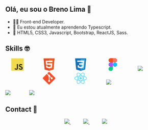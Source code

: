 ## Olá, eu sou o Breno Lima 👋

- 👨‍💻 Front-end Developer.
- 🌱 Eu estou atualmente aprendendo Typescript.
- 💙 HTML5, CSS3, Javascript, Bootstrap, ReactJS, Sass.
 
 
## Skills 🤓

<p align="center">
    <img height="40" src="https://raw.githubusercontent.com/devicons/devicon/master/icons/javascript/javascript-original.svg">
    &nbsp;&nbsp;&nbsp;&nbsp;&nbsp;&nbsp;&nbsp;&nbsp;&nbsp;&nbsp;&nbsp;&nbsp;&nbsp;
    <img height="40" src="https://raw.githubusercontent.com/devicons/devicon/master/icons/html5/html5-original.svg">
    &nbsp;&nbsp;&nbsp;&nbsp;&nbsp;&nbsp;&nbsp;&nbsp;&nbsp;&nbsp;&nbsp;&nbsp;&nbsp;
    <img height="40" src="https://raw.githubusercontent.com/devicons/devicon/master/icons/css3/css3-original.svg">
    &nbsp;&nbsp;&nbsp;&nbsp;&nbsp;&nbsp;&nbsp;&nbsp;&nbsp;&nbsp;&nbsp;&nbsp;&nbsp;
  <img height="40" src="https://raw.githubusercontent.com/devicons/devicon/master/icons/figma/figma-original.svg">
  &nbsp;&nbsp;&nbsp;&nbsp;&nbsp;&nbsp;&nbsp;&nbsp;&nbsp;&nbsp;&nbsp;&nbsp;&nbsp;
  <img height="50" src="https://mobirise.com/bootstrap-4-theme/assets/images/feature-bootstrap.png"/>
    &nbsp;&nbsp;&nbsp;&nbsp;&nbsp;&nbsp;&nbsp;&nbsp;&nbsp;&nbsp;&nbsp;&nbsp;&nbsp;
    <img height="40" src="https://raw.githubusercontent.com/devicons/devicon/master/icons/git/git-original.svg">
    &nbsp;&nbsp;&nbsp;&nbsp;&nbsp;&nbsp;&nbsp;&nbsp;&nbsp;&nbsp;&nbsp;&nbsp;&nbsp;
  <img height="40" src="https://raw.githubusercontent.com/devicons/devicon/master/icons/react/react-original.svg">
   &nbsp;&nbsp;&nbsp;&nbsp;&nbsp;&nbsp;&nbsp;&nbsp;&nbsp;&nbsp;&nbsp;&nbsp;&nbsp;
    <img height="40" src="https://github.githubassets.com/images/modules/logos_page/Octocat.png" />
    &nbsp;&nbsp;&nbsp;&nbsp;&nbsp;&nbsp;&nbsp;&nbsp;&nbsp;&nbsp;&nbsp;&nbsp;&nbsp;
  <p>
  <img height="40" src="https://sitelabs.es/wp-content/uploads/2015/08/seal-color-aef0354c.png" />
    &nbsp;&nbsp;&nbsp;&nbsp;&nbsp;&nbsp;&nbsp;&nbsp;&nbsp;&nbsp;&nbsp;&nbsp;&nbsp;
      <img height="40" src="https://static.sitestack.cn/projects/TypeScript-4.0-zh/5ee6aac714faa7739f559fbea12b3114.jpeg" />
    &nbsp;&nbsp;&nbsp;&nbsp;&nbsp;&nbsp;&nbsp;&nbsp;&nbsp;&nbsp;&nbsp;&nbsp;&nbsp;
    
  </p>

</p>

## Contact 📱

<p align="center">
    <a href="https://github.com/brenolima04">
        <img  src="https://img.shields.io/badge/github-%23100000.svg?&style=for-the-badge&logo=github&logoColor=white&link=mailto:https://github.com/rafael-vaz">
    </a>
    &nbsp;&nbsp;&nbsp;&nbsp;&nbsp;&nbsp;&nbsp;&nbsp;&nbsp;
    <a href="brenonlima04@gmail.com">
        <img src="https://img.shields.io/badge/Outlook-0078D4?style=for-the-badge&logo=microsoft-outlook&logoColor=white&link=mailto:ferreira.vaz@live.com">
    </a>
    &nbsp;&nbsp;&nbsp;&nbsp;&nbsp;&nbsp;&nbsp;&nbsp;&nbsp;
    <a href="https://www.linkedin.com/in/breno-nic%C3%A1cio-01772821b/">
        <img src="https://img.shields.io/badge/linkedin-%230077B5.svg?&style=for-the-badge&logo=linkedin&logoColor=white&link=mailto:https://www.linkedin.com/in/rafael-vaz-oficial/">
    </a>
</p>





